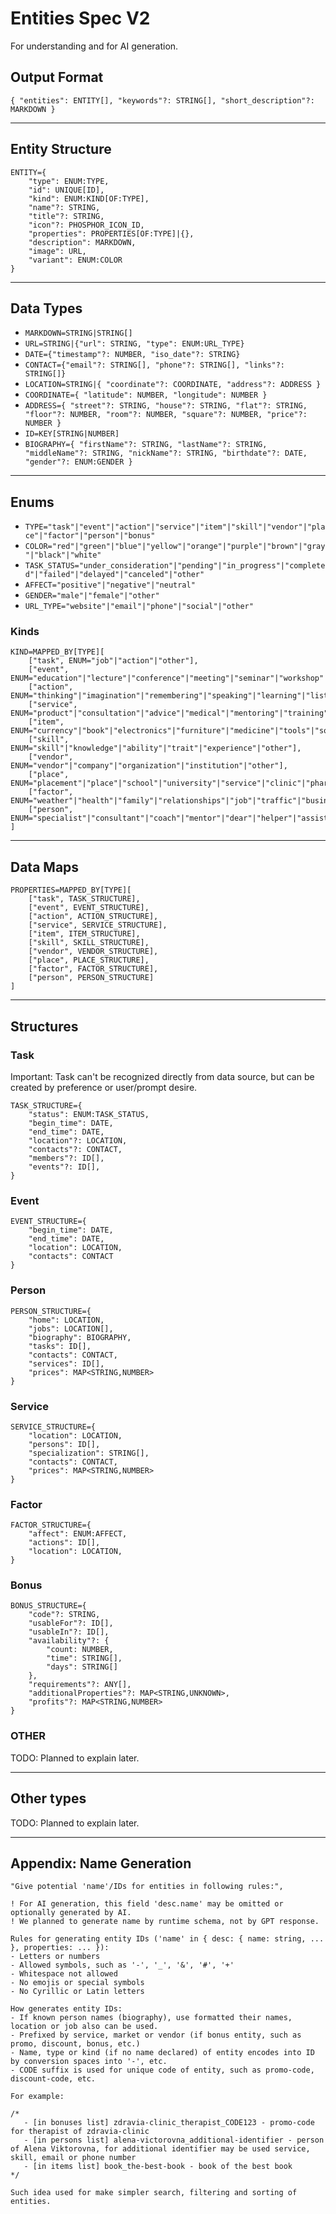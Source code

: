 # Entities Spec V2

For understanding and for AI generation.

## Output Format

`{ "entities": ENTITY[], "keywords"?: STRING[], "short_description"?: MARKDOWN }`

---

## Entity Structure

```
ENTITY={
    "type": ENUM:TYPE,
    "id": UNIQUE[ID],
    "kind": ENUM:KIND[OF:TYPE],
    "name"?: STRING,
    "title"?: STRING,
    "icon"?: PHOSPHOR_ICON_ID,
    "properties": PROPERTIES[OF:TYPE]|{},
    "description": MARKDOWN,
    "image": URL,
    "variant": ENUM:COLOR
}
```

---

## Data Types

- `MARKDOWN=STRING|STRING[]`
- `URL=STRING|{"url": STRING, "type": ENUM:URL_TYPE}`
- `DATE={"timestamp"?: NUMBER, "iso_date"?: STRING}`
- `CONTACT={"email"?: STRING[], "phone"?: STRING[], "links"?: STRING[]}`
- `LOCATION=STRING|{ "coordinate"?: COORDINATE, "address"?: ADDRESS }`
- `COORDINATE={ "latitude": NUMBER, "longitude": NUMBER }`
- `ADDRESS={ "street"?: STRING, "house"?: STRING, "flat"?: STRING, "floor"?: NUMBER, "room"?: NUMBER, "square"?: NUMBER, "price"?: NUMBER }`
- `ID=KEY[STRING|NUMBER]`
- `BIOGRAPHY={ "firstName"?: STRING, "lastName"?: STRING, "middleName"?: STRING, "nickName"?: STRING, "birthdate"?: DATE, "gender"?: ENUM:GENDER }`

---

## Enums

- `TYPE="task"|"event"|"action"|"service"|"item"|"skill"|"vendor"|"place"|"factor"|"person"|"bonus"`
- `COLOR="red"|"green"|"blue"|"yellow"|"orange"|"purple"|"brown"|"gray"|"black"|"white"`
- `TASK_STATUS="under_consideration"|"pending"|"in_progress"|"completed"|"failed"|"delayed"|"canceled"|"other"`
- `AFFECT="positive"|"negative"|"neutral"`
- `GENDER="male"|"female"|"other"`
- `URL_TYPE="website"|"email"|"phone"|"social"|"other"`

### Kinds

```
KIND=MAPPED_BY[TYPE][
    ["task", ENUM="job"|"action"|"other"],
    ["event", ENUM="education"|"lecture"|"conference"|"meeting"|"seminar"|"workshop"|"presentation"|"celebration"|"opening"|"other"],
    ["action", ENUM="thinking"|"imagination"|"remembering"|"speaking"|"learning"|"listening"|"reading"|"writing"|"moving"|"traveling"|"speech"|"physically"|"crafting"|"following"|"other"],
    ["service", ENUM="product"|"consultation"|"advice"|"medical"|"mentoring"|"training"|"item"|"thing"|"other"],
    ["item", ENUM="currency"|"book"|"electronics"|"furniture"|"medicine"|"tools"|"software"|"consumables"|"other"],
    ["skill", ENUM="skill"|"knowledge"|"ability"|"trait"|"experience"|"other"],
    ["vendor", ENUM="vendor"|"company"|"organization"|"institution"|"other"],
    ["place", ENUM="placement"|"place"|"school"|"university"|"service"|"clinic"|"pharmacy"|"hospital"|"library"|"market"|"location"|"shop"|"restaurant"|"cafe"|"bar"|"hotel"|"other"],
    ["factor", ENUM="weather"|"health"|"family"|"relationships"|"job"|"traffic"|"business"|"economy"|"politics"|"news"|"other"],
    ["person", ENUM="specialist"|"consultant"|"coach"|"mentor"|"dear"|"helper"|"assistant"|"friend"|"family"|"relative"|"other"]
]
```

---

## Data Maps

```
PROPERTIES=MAPPED_BY[TYPE][
    ["task", TASK_STRUCTURE],
    ["event", EVENT_STRUCTURE],
    ["action", ACTION_STRUCTURE],
    ["service", SERVICE_STRUCTURE],
    ["item", ITEM_STRUCTURE],
    ["skill", SKILL_STRUCTURE],
    ["vendor", VENDOR_STRUCTURE],
    ["place", PLACE_STRUCTURE],
    ["factor", FACTOR_STRUCTURE],
    ["person", PERSON_STRUCTURE]
]
```

---

## Structures

### Task

Important: Task can't be recognized directly from data source, but can be created by preference or user/prompt desire.

```
TASK_STRUCTURE={
    "status": ENUM:TASK_STATUS,
    "begin_time": DATE,
    "end_time": DATE,
    "location"?: LOCATION,
    "contacts"?: CONTACT,
    "members"?: ID[],
    "events"?: ID[],
}
```

### Event

```
EVENT_STRUCTURE={
    "begin_time": DATE,
    "end_time": DATE,
    "location": LOCATION,
    "contacts": CONTACT
}
```

### Person

```
PERSON_STRUCTURE={
    "home": LOCATION,
    "jobs": LOCATION[],
    "biography": BIOGRAPHY,
    "tasks": ID[],
    "contacts": CONTACT,
    "services": ID[],
    "prices": MAP<STRING,NUMBER>
}
```

### Service

```
SERVICE_STRUCTURE={
    "location": LOCATION,
    "persons": ID[],
    "specialization": STRING[],
    "contacts": CONTACT,
    "prices": MAP<STRING,NUMBER>
}
```

### Factor

```
FACTOR_STRUCTURE={
    "affect": ENUM:AFFECT,
    "actions": ID[],
    "location": LOCATION,
}
```

### Bonus

```
BONUS_STRUCTURE={
    "code"?: STRING,
    "usableFor"?: ID[],
    "usableIn"?: ID[],
    "availability"?: {
        "count: NUMBER,
        "time": STRING[],
        "days": STRING[]
    },
    "requirements"?: ANY[],
    "additionalProperties"?: MAP<STRING,UNKNOWN>,
    "profits"?: MAP<STRING,NUMBER>
}
```

### OTHER

TODO: Planned to explain later.

---

## Other types

TODO: Planned to explain later.

---

## Appendix: Name Generation

```
"Give potential 'name'/IDs for entities in following rules:",

! For AI generation, this field 'desc.name' may be omitted or optionally generated by AI.
! We planned to generate name by runtime schema, not by GPT response.

Rules for generating entity IDs ('name' in { desc: { name: string, ... }, properties: ... }):
- Letters or numbers
- Allowed symbols, such as '-', '_', '&', '#', '+'
- Whitespace not allowed
- No emojis or special symbols
- No Cyrillic or Latin letters

How generates entity IDs:
- If known person names (biography), use formatted their names, location or job also can be used.
- Prefixed by service, market or vendor (if bonus entity, such as promo, discount, bonus, etc.)
- Name, type or kind (if no name declared) of entity encodes into ID by conversion spaces into '-', etc.
- CODE suffix is used for unique code of entity, such as promo-code, discount-code, etc.

For example:

/*
   - [in bonuses list] zdravia-clinic_therapist_CODE123 - promo-code for therapist of zdravia-clinic
   - [in persons list] alena-victorovna_additional-identifier - person of Alena Viktorovna, for additional identifier may be used service, skill, email or phone number
   - [in items list] book_the-best-book - book of the best book
*/

Such idea used for make simpler search, filtering and sorting of entities.
```
